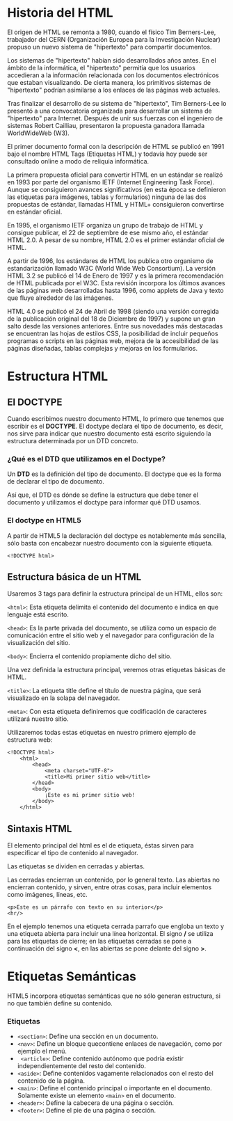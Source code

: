 # Historia del HTML

El origen de HTML se remonta a 1980, cuando el físico Tim Berners-Lee, trabajador del CERN (Organización Europea para la Investigación Nuclear) propuso un nuevo sistema de "hipertexto" para compartir documentos.

Los sistemas de "hipertexto" habían sido desarrollados años antes. En el ámbito de la informática, el "hipertexto" permitía que los usuarios accedieran a la información relacionada con los documentos electrónicos que estaban visualizando. De cierta manera, los primitivos sistemas de "hipertexto" podrían asimilarse a los enlaces de las páginas web actuales.

Tras finalizar el desarrollo de su sistema de "hipertexto", Tim Berners-Lee lo presentó a una convocatoria organizada para desarrollar un sistema de "hipertexto" para Internet. Después de unir sus fuerzas con el ingeniero de sistemas Robert Cailliau, presentaron la propuesta ganadora llamada WorldWideWeb (W3).

El primer documento formal con la descripción de HTML se publicó en 1991 bajo el nombre HTML Tags (Etiquetas HTML) y todavía hoy puede ser consultado online a modo de reliquia informática.

La primera propuesta oficial para convertir HTML en un estándar se realizó en 1993 por parte del organismo IETF (Internet Engineering Task Force). Aunque se consiguieron avances significativos (en esta época se definieron las etiquetas para imágenes, tablas y formularios) ninguna de las dos propuestas de estándar, llamadas HTML y HTML+ consiguieron convertirse en estándar oficial.

En 1995, el organismo IETF organiza un grupo de trabajo de HTML y consigue publicar, el 22 de septiembre de ese mismo año, el estándar HTML 2.0. A pesar de su nombre, HTML 2.0 es el primer estándar oficial de HTML.

A partir de 1996, los estándares de HTML los publica otro organismo de estandarización llamado W3C (World Wide Web Consortium). La versión HTML 3.2 se publicó el 14 de Enero de 1997 y es la primera recomendación de HTML publicada por el W3C. Esta revisión incorpora los últimos avances de las páginas web desarrolladas hasta 1996, como applets de Java y texto que fluye alrededor de las imágenes.

HTML 4.0 se publicó el 24 de Abril de 1998 (siendo una versión corregida de la publicación original del 18 de Diciembre de 1997) y supone un gran salto desde las versiones anteriores. Entre sus novedades más destacadas se encuentran las hojas de estilos CSS, la posibilidad de incluir pequeños programas o scripts en las páginas web, mejora de la accesibilidad de las páginas diseñadas, tablas complejas y mejoras en los formularios.

# Estructura HTML

## El DOCTYPE

Cuando escribimos nuestro documento HTML, lo primero que tenemos que escribir es el **DOCTYPE**. El doctype declara el tipo de documento, es decir, nos sirve para indicar que nuestro documento está escrito siguiendo la estructura determinada por un DTD concreto.

### ¿Qué es el DTD que utilizamos en el Doctype?
Un **DTD** es la definición del tipo de documento. El doctype que es la forma de declarar el tipo de documento.

Así que, el DTD es dónde se define la estructura que debe tener el documento y utilizamos el doctype para informar qué DTD usamos.

### El doctype en HTML5
A partir de HTML5 la declaración del doctype es notablemente más sencilla, sólo basta con encabezar nuestro documento con la siguiente etiqueta.

```<!DOCTYPE html>```

## Estructura básica de un HTML

Usaremos 3 tags para definir la estructura principal de un HTML, ellos son:

```<html>```: Esta etiqueta delimita el contenido del documento e indica en que lenguaje está escrito.

 ```<head>```: Es la parte privada del documento, se utiliza como un espacio de comunicación entre el sitio web y el navegador para configuración de la visualización del sitio.

```<body>```: Encierra el contenido propiamente dicho del sitio.

Una vez definida la estructura principal, veremos otras etiquetas básicas de HTML.

```<title>```: La etiqueta title define el título de nuestra página, que será visualizado en la solapa del navegador.

 ```<meta>```: Con esta etiqueta definiremos que codificación de caracteres utilizará nuestro sitio.

Utilizaremos todas estas etiquetas en nuestro primero ejemplo de estructura web:

```
<!DOCTYPE html>
    <html>
        <head>
            <meta charset="UTF-8">
            <title>Mi primer sitio web</title>
        </head>
        <body>
            ¡Este es mi primer sitio web!
        </body>
    </html>
```

## Sintaxis HTML

El elemento principal del html es el de etiqueta, éstas sirven para especificar el tipo de contenido al navegador.

Las etiquetas se dividen en cerradas y abiertas.

Las  cerradas  encierran un contenido, por lo general texto. Las abiertas no encierran contenido, y sirven, entre otras cosas, para incluir elementos como imágenes, líneas, etc.

```
<p>Este es un párrafo con texto en su interior</p>
<hr/>
```

En el ejemplo tenemos una etiqueta cerrada parrafo que engloba un texto y una etiqueta abierta para incluir una línea horizontal.
El signo **/** se utiliza para las etiquetas de cierre; en las etiquetas cerradas se pone a continuación  del signo **<**, en las abiertas se pone delante del signo **>**.

# Etiquetas Semánticas
HTML5 incorpora etiquetas semánticas que no sólo generan estructura, si no que también define su contenido.


### Etiquetas
* ```<section>```: Define una sección en un documento.
* ```<nav>```: Define un bloque quecontiene enlaces de navegación, como por ejemplo el menú.
* ``` <article>```: Define contenido autónomo que podría existir independientemente del resto del contenido.
* ```<aside>```: Define contenidos vagamente relacionados con el resto del contenido de la página.
* ```<main>```: Define el contenido principal o importante en el documento. Solamente existe un elemento ```<main>``` en el documento.
* ```<header>```: Define la cabecera de una página o sección.
* ```<footer>```: Define el pie de una página o sección.



